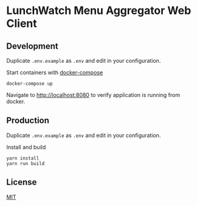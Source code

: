 LunchWatch Menu Aggregator Web Client
=====================================

## Development

Duplicate `.env.example` as `.env` and edit in your configuration.

Start containers with [docker-compose](https://docs.docker.com/compose/)

    docker-compose up

Navigate to [http://localhost:8080](http://localhost:8080) to verify application is running from docker.

## Production

Duplicate `.env.example` as `.env` and edit in your configuration.

Install and build

    yarn install
    yarn run build

## License

[MIT](LICENSE)
